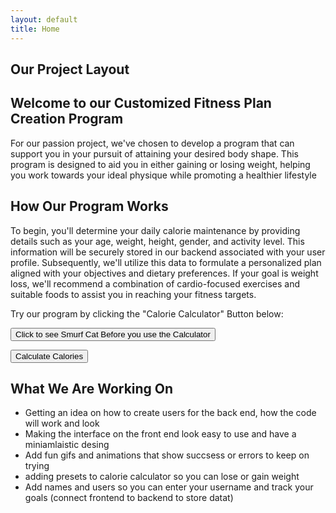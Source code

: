```yaml
---
layout: default
title: Home
---
```


## Our Project Layout
## Welcome to our Customized Fitness Plan Creation Program
For our passion project, we've chosen to develop a program that can support you in your pursuit of attaining your desired body shape. This program is designed to aid you in either gaining or losing weight, helping you work towards your ideal physique while promoting a healthier lifestyle

## How Our Program Works

To begin, you'll determine your daily calorie maintenance by providing details such as your age, weight, height, gender, and activity level. This information will be securely stored in our backend associated with your user profile. Subsequently, we'll utilize this data to formulate a personalized plan aligned with your objectives and dietary preferences. If your goal is weight loss, we'll recommend a combination of cardio-focused exercises and suitable foods to assist you in reaching your fitness targets.

<p>Try our program by clicking the "Calorie Calculator" Button below:</p>
<button><a href="https://www.google.com/search?sca_esv=569384727&q=smurf+cat+meme&tbm=vid&source=lnms&sa=X&ved=2ahUKEwidooPHqM-BAxXKMUQIHRsGCGEQ0pQJegQICRAB&biw=1440&bih=702&dpr=2&safe=active&ssui=on#fpstate=ive&vld=cid:b4627ef3,vid:Gmc00FKuH70,st:0" style="color: black; text-decoration: none;">Click to see Smurf Cat Before you use the Calculator</a></button>


<button><a href="/ppfrontend/calcalc.html" style="color: black; text-decoration: none;">Calculate Calories</a></button>

## What We Are Working On

- Getting an idea on how to create users for the back end, how the code will work and look
- Making the interface on the front end look easy to use and have a miniamlaistic desing
- Add fun gifs and animations that show succsess or errors to keep on trying
- adding presets to calorie calculator so you can lose or gain weight
- Add names and users so you can enter your username and track your goals (connect frontend to backend to store datat)